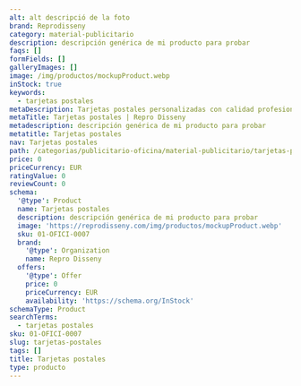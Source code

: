 ```yaml
---
alt: alt descripció de la foto
brand: Reprodisseny
category: material-publicitario
description: descripción genérica de mi producto para probar
faqs: []
formFields: []
galleryImages: []
image: /img/productos/mockupProduct.webp
inStock: true
keywords:
  - tarjetas postales
metaDescription: Tarjetas postales personalizadas con calidad profesional en Cataluña.
metaTitle: Tarjetas postales | Repro Disseny
metadescription: descripción genérica de mi producto para probar
metatitle: Tarjetas postales
nav: Tarjetas postales
path: /categorias/publicitario-oficina/material-publicitario/tarjetas-postales
price: 0
priceCurrency: EUR
ratingValue: 0
reviewCount: 0
schema:
  '@type': Product
  name: Tarjetas postales
  description: descripción genérica de mi producto para probar
  image: 'https://reprodisseny.com/img/productos/mockupProduct.webp'
  sku: 01-OFICI-0007
  brand:
    '@type': Organization
    name: Repro Disseny
  offers:
    '@type': Offer
    price: 0
    priceCurrency: EUR
    availability: 'https://schema.org/InStock'
schemaType: Product
searchTerms:
  - tarjetas postales
sku: 01-OFICI-0007
slug: tarjetas-postales
tags: []
title: Tarjetas postales
type: producto
---
```


